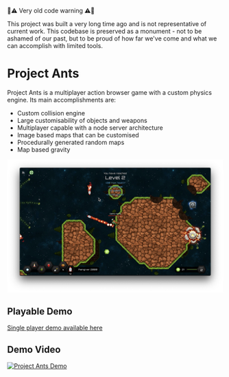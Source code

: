 🚨⚠️ Very old code warning ⚠️🚨

This project was built a very long time ago and is not representative of current work. This codebase is preserved as a monument - not to be ashamed of our past, but to be proud of how far we've come and what we can accomplish with limited tools.

# Project Ants

Project Ants is a multiplayer action browser game with a custom physics engine. Its main accomplishments are:

- Custom collision engine
- Large customisability of objects and weapons
- Multiplayer capable with a node server architecture
- Image based maps that can be customised
- Procedurally generated random maps
- Map based gravity

![Firing a weapon in Project Ants Game](https://github.com/ryanantonydunn/project-ants/raw/master/public/assets/images/screenshot1.png "Firing a weapon in Project Ants Game")

## Playable Demo

[Single player demo available here](https://ryanantonydunn.github.io/project-ants/)

## Demo Video

[![Project Ants Demo](http://img.youtube.com/vi/7dCMg6u2Qug/0.jpg)](http://www.youtube.com/watch?v=7dCMg6u2Qug "Project Ants Demo")
